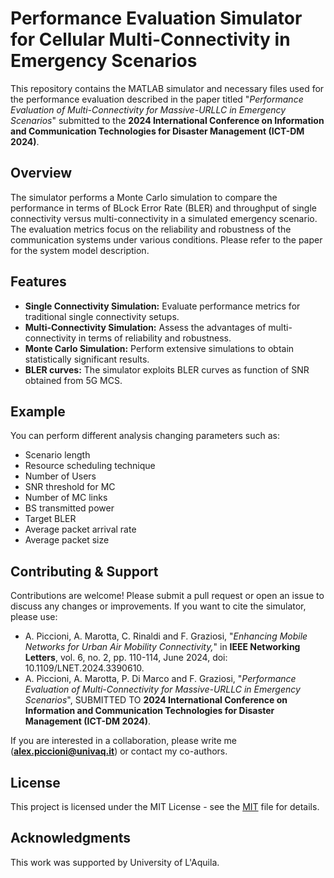 # Performance Evaluation Simulator for Cellular Multi-Connectivity in Emergency Scenarios

This repository contains the MATLAB simulator and necessary files used for the performance evaluation described in the paper titled "_Performance Evaluation of Multi-Connectivity for Massive-URLLC in Emergency Scenarios_" submitted to the **2024 International Conference on Information and Communication Technologies for Disaster Management (ICT-DM 2024)**.

## Overview

The simulator performs a Monte Carlo simulation to compare the performance in terms of BLock Error Rate (BLER) and throughput of single connectivity versus multi-connectivity in a simulated emergency scenario. The evaluation metrics focus on the reliability and robustness of the communication systems under various conditions. Please refer to the paper for the system model description.

## Features

- **Single Connectivity Simulation:** Evaluate performance metrics for traditional single connectivity setups.
- **Multi-Connectivity Simulation:** Assess the advantages of multi-connectivity in terms of reliability and robustness.
- **Monte Carlo Simulation:** Perform extensive simulations to obtain statistically significant results.
- **BLER curves:** The simulator exploits BLER curves as function of SNR obtained from 5G MCS.

## Example

You can perform different analysis changing parameters such as:

- Scenario length
- Resource scheduling technique
- Number of Users
- SNR threshold for MC
- Number of MC links
- BS transmitted power
- Target BLER
- Average packet arrival rate
- Average packet size

## Contributing & Support

Contributions are welcome! Please submit a pull request or open an issue to discuss any changes or improvements. If you want to cite the simulator, please use:

- A. Piccioni, A. Marotta, C. Rinaldi and F. Graziosi, "_Enhancing Mobile Networks for Urban Air Mobility Connectivity,_" in **IEEE Networking Letters**, vol. 6, no. 2, pp. 110-114, June 2024, doi: 10.1109/LNET.2024.3390610.
- A. Piccioni, A. Marotta, P. Di Marco and F. Graziosi, "_Performance Evaluation of Multi-Connectivity for Massive-URLLC in Emergency Scenarios_", SUBMITTED TO **2024 International Conference on Information and Communication Technologies for Disaster Management (ICT-DM 2024)**.

If you are interested in a collaboration, please write me (**alex.piccioni@univaq.it**) or contact my co-authors.

## License

This project is licensed under the MIT License - see the [MIT](https://choosealicense.com/licenses/mit/) file for details.

## Acknowledgments

This work was supported by University of L'Aquila.
